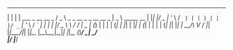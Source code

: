 
  _   _                    ___                            ____             
 | | | | ___  _ __   __ _ / _ \ _   _  __ _ _ __   __ _  |  _ \  _____   __
 | |_| |/ _ \| '_ \ / _` | | | | | | |/ _` | '_ \ / _` | | | | |/ _ \ \ / /
 |  _  | (_) | | | | (_| | |_| | |_| | (_| | | | | (_| |_| |_| |  __/\ V / 
 |_| |_|\___/|_| |_|\__, |\__\_\\__,_|\__,_|_| |_|\__, (_)____/ \___| \_/  
                    |___/                         |___/                    
